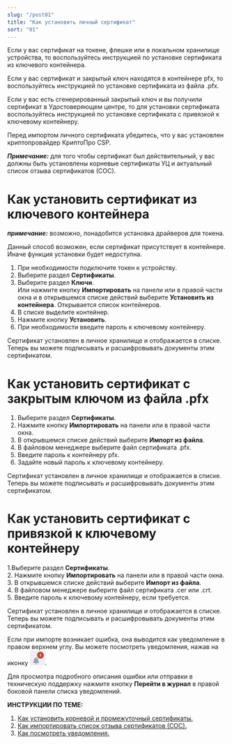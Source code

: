 ```yaml
---
slug: "/post01"
title: "Как установить личный сертификат"
sort: "01"
---
```


Если у вас сертификат на токене, флешке или в локальном хранилище устройства, то воспользуйтесь инструкцией по установке сертификата из ключевого контейнера.

Если у вас сертификат и закрытый ключ находятся в контейнере pfx, то воспользуйтесь инструкцией по установке сертификата из файла .pfx.

Если у вас есть сгенерированный закрытый ключ и вы получили сертификат в Удостоверяющем центре, то для установки сертификата воспользуйтесь инструкцией по установке сертификата с привязкой к ключевому контейнеру.

Перед импортом личного сертификата убедитесь, что у вас установлен криптопровайдер КриптоПро CSP.

***Примечание:*** для того чтобы сертификат был действительный, у вас должны быть установлены корневые сертификаты УЦ и актуальный список отзыва сертификатов (СОС).


# Как установить сертификат из ключевого контейнера

***примечание:*** возможно, понадобится установка драйверов для токена.

Данный способ возможен, если сертификат присутствует в контейнере. Иначе функция установки будет недоступна.

1. При необходимости подключите токен к устройству.
2. Выберите раздел **Сертификаты**.
3. Выберите раздел **Ключи**.  
   Или нажмите кнопку **Импортировать** на панели или в правой части окна и в открывшемся списке действий выберите **Установить из контейнера**. Открывается список контейнеров.
4. В списке выделите контейнер.
5. Нажмите кнопку **Установить**.
6. При необходимости введите пароль к ключевому контейнеру.

Сертификат установлен в личное хранилище и отображается в списке. Теперь вы можете подписывать и расшифровывать документы этим сертификатом.

# Как установить сертификат с закрытым ключом из файла .pfx

1. Выберите раздел **Сертификаты**.  
2. Нажмите кнопку **Импортировать** на панели или в правой части окна.  
3. В открывшемся списке действий выберите **Импорт из файла**.  
4. В файловом менеджере выберите файл сертификата .pfx.  
5. Введите пароль к контейнеру pfx.  
6. Задайте новый пароль к ключевому контейнеру.  

Сертификат установлен в личное хранилище и отображается в списке. Теперь вы можете подписывать и расшифровывать документы этим сертификатом.

# Как установить сертификат с  привязкой к ключевому контейнеру

1.Выберите раздел  **Сертификаты**.  
2. Нажмите кнопку **Импортировать** на панели или в правой части окна.  
3. В открывшемся списке действий выберите **Импорт из файла**.  
4. В файловом менеджере выберите файл сертификата .cer или .crt.  
5. Введите пароль к ключевому контейнеру, если требуется.  

Сертификат установлен в личное хранилище и отображается в списке. Теперь вы можете подписывать и расшифровывать документы этим сертификатом.

Если при импорте возникает ошибка, она выводится как уведомление в правом верхнем углу. Вы можете посмотреть уведомления, нажав на иконку ![notifications-button.jpg](./images/notifications-button.jpg "События"). 

Для просмотра подробного описания ошибки или отправки в техническую поддержку нажмите кнопку **Перейти в журнал** в правой боковой панели списка уведомлений.

**ИНСТРУКЦИИ ПО ТЕМЕ:**  

1. [Как установить корневой и промежуточный сертификаты.](https://docs.cryptoarm.ru/07-v3.2.9/008-certs/05-import-UC-certs)  
2. [Как импортировать список отзыва сертификатов (СОС).](https://docs.cryptoarm.ru/07-v3.2.9/008-certs/07-import-crl)  
3. [Как посмотреть уведомления.](https://docs.cryptoarm.ru/07-v3.2.9/007-cryptoarm/02-notifications)  